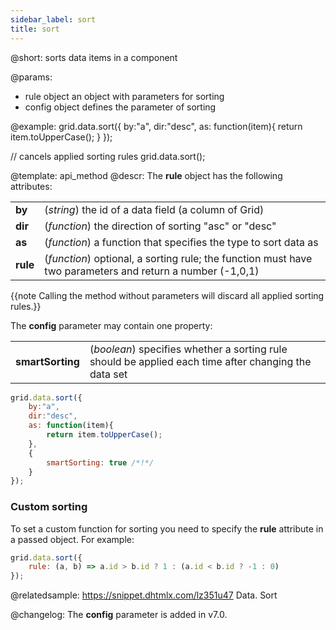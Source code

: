 ```yaml
---
sidebar_label: sort
title: sort
---          
```


@short: sorts data items in a component

@params:
- rule		object		an object with parameters for sorting
- config	object		defines the parameter of sorting

@example:
grid.data.sort({
    by:"a",
    dir:"desc",
    as: function(item){
        return item.toUpperCase(); 
    }
});

// cancels applied sorting rules
grid.data.sort();

@template: api_method
@descr:
The **rule** object has the following attributes:

<table class="webixdoc_links">
	<tbody>
        <tr>
			<td class="webixdoc_links0"><b>by</b></td>
			<td>(<i>string</i>) the id of a data field (a column of Grid)</td>
		</tr>
        <tr>
			<td class="webixdoc_links0"><b>dir</b></td>
			<td>(<i>function</i>) the direction of sorting "asc" or "desc"</td>
		</tr>
        <tr>
			<td class="webixdoc_links0"><b>as</b></td>
			<td>(<i>function</i>) a function that specifies the type to sort data as</td>
		</tr>
        <tr>
			<td class="webixdoc_links0"><b>rule</b></td>
			<td>(<i>function</i>) optional, a sorting rule; the function must have two parameters and return a number (-1,0,1)</td>
		</tr>
    </tbody>
</table>

{{note Calling the method without parameters will discard all applied sorting rules.}}

The **config** parameter may contain one property:

<table class="webixdoc_links">
	<tbody>
        <tr>
			<td class="webixdoc_links0"><b>smartSorting</b></td>
			<td>(<i>boolean</i>) specifies whether a sorting rule should be applied each time after changing the data set
            </td>
		</tr>
    </tbody>
</table>	

~~~js
grid.data.sort({
    by:"a",
    dir:"desc",
    as: function(item){
        return item.toUpperCase(); 
    },
	{
		smartSorting: true /*!*/
	}
});
~~~

### Custom sorting

To set a custom function for sorting you need to specify the **rule** attribute in a passed object. For example:

~~~js
grid.data.sort({
    rule: (a, b) => a.id > b.id ? 1 : (a.id < b.id ? -1 : 0) 
});
~~~

@relatedsample: https://snippet.dhtmlx.com/lz351u47	Data. Sort

@changelog: 
The **config** parameter is added in v7.0. 